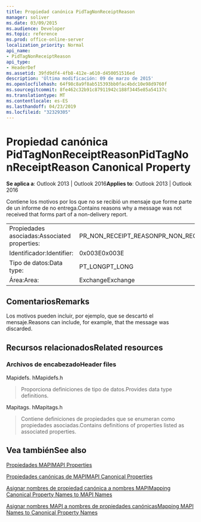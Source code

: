 ```yaml
---
title: Propiedad canónica PidTagNonReceiptReason
manager: soliver
ms.date: 03/09/2015
ms.audience: Developer
ms.topic: reference
ms.prod: office-online-server
localization_priority: Normal
api_name:
- PidTagNonReceiptReason
api_type:
- HeaderDef
ms.assetid: 39fd9df4-4fb8-412e-a610-d450051516ed
description: 'Última modificación: 09 de marzo de 2015'
ms.openlocfilehash: 64f98c8a9f8ab515393bb0fac4bdc10e98d9760f
ms.sourcegitcommit: 8fe462c32b91c87911942c188f3445e85a54137c
ms.translationtype: MT
ms.contentlocale: es-ES
ms.lasthandoff: 04/23/2019
ms.locfileid: "32329305"
---
```

# <a name="pidtagnonreceiptreason-canonical-property"></a><span data-ttu-id="c167d-103">Propiedad canónica PidTagNonReceiptReason</span><span class="sxs-lookup"><span data-stu-id="c167d-103">PidTagNonReceiptReason Canonical Property</span></span>

  
  
<span data-ttu-id="c167d-104">**Se aplica a**: Outlook 2013 | Outlook 2016</span><span class="sxs-lookup"><span data-stu-id="c167d-104">**Applies to**: Outlook 2013 | Outlook 2016</span></span> 
  
<span data-ttu-id="c167d-105">Contiene los motivos por los que no se recibió un mensaje que forme parte de un informe de no entrega.</span><span class="sxs-lookup"><span data-stu-id="c167d-105">Contains reasons why a message was not received that forms part of a non-delivery report.</span></span>
  
|||
|:-----|:-----|
|<span data-ttu-id="c167d-106">Propiedades asociadas:</span><span class="sxs-lookup"><span data-stu-id="c167d-106">Associated properties:</span></span>  <br/> |<span data-ttu-id="c167d-107">PR_NON_RECEIPT_REASON</span><span class="sxs-lookup"><span data-stu-id="c167d-107">PR_NON_RECEIPT_REASON</span></span>  <br/> |
|<span data-ttu-id="c167d-108">Identificador:</span><span class="sxs-lookup"><span data-stu-id="c167d-108">Identifier:</span></span>  <br/> |<span data-ttu-id="c167d-109">0x003E</span><span class="sxs-lookup"><span data-stu-id="c167d-109">0x003E</span></span>  <br/> |
|<span data-ttu-id="c167d-110">Tipo de datos:</span><span class="sxs-lookup"><span data-stu-id="c167d-110">Data type:</span></span>  <br/> |<span data-ttu-id="c167d-111">PT_LONG</span><span class="sxs-lookup"><span data-stu-id="c167d-111">PT_LONG</span></span>  <br/> |
|<span data-ttu-id="c167d-112">Área:</span><span class="sxs-lookup"><span data-stu-id="c167d-112">Area:</span></span>  <br/> |<span data-ttu-id="c167d-113">Exchange</span><span class="sxs-lookup"><span data-stu-id="c167d-113">Exchange</span></span>  <br/> |
   
## <a name="remarks"></a><span data-ttu-id="c167d-114">Comentarios</span><span class="sxs-lookup"><span data-stu-id="c167d-114">Remarks</span></span>

<span data-ttu-id="c167d-115">Los motivos pueden incluir, por ejemplo, que se descartó el mensaje.</span><span class="sxs-lookup"><span data-stu-id="c167d-115">Reasons can include, for example, that the message was discarded.</span></span>
  
## <a name="related-resources"></a><span data-ttu-id="c167d-116">Recursos relacionados</span><span class="sxs-lookup"><span data-stu-id="c167d-116">Related resources</span></span>

### <a name="header-files"></a><span data-ttu-id="c167d-117">Archivos de encabezado</span><span class="sxs-lookup"><span data-stu-id="c167d-117">Header files</span></span>

<span data-ttu-id="c167d-118">Mapidefs. h</span><span class="sxs-lookup"><span data-stu-id="c167d-118">Mapidefs.h</span></span>
  
> <span data-ttu-id="c167d-119">Proporciona definiciones de tipo de datos.</span><span class="sxs-lookup"><span data-stu-id="c167d-119">Provides data type definitions.</span></span>
    
<span data-ttu-id="c167d-120">Mapitags. h</span><span class="sxs-lookup"><span data-stu-id="c167d-120">Mapitags.h</span></span>
  
> <span data-ttu-id="c167d-121">Contiene definiciones de propiedades que se enumeran como propiedades asociadas.</span><span class="sxs-lookup"><span data-stu-id="c167d-121">Contains definitions of properties listed as associated properties.</span></span>
    
## <a name="see-also"></a><span data-ttu-id="c167d-122">Vea también</span><span class="sxs-lookup"><span data-stu-id="c167d-122">See also</span></span>



[<span data-ttu-id="c167d-123">Propiedades MAPI</span><span class="sxs-lookup"><span data-stu-id="c167d-123">MAPI Properties</span></span>](mapi-properties.md)
  
[<span data-ttu-id="c167d-124">Propiedades canónicas de MAPI</span><span class="sxs-lookup"><span data-stu-id="c167d-124">MAPI Canonical Properties</span></span>](mapi-canonical-properties.md)
  
[<span data-ttu-id="c167d-125">Asignar nombres de propiedad canónica a nombres MAPI</span><span class="sxs-lookup"><span data-stu-id="c167d-125">Mapping Canonical Property Names to MAPI Names</span></span>](mapping-canonical-property-names-to-mapi-names.md)
  
[<span data-ttu-id="c167d-126">Asignar nombres MAPI a nombres de propiedades canónicas</span><span class="sxs-lookup"><span data-stu-id="c167d-126">Mapping MAPI Names to Canonical Property Names</span></span>](mapping-mapi-names-to-canonical-property-names.md)

